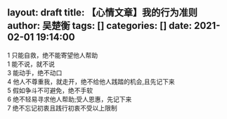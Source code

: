 layout: draft
title: 【心情文章】我的行为准则
author: 吴楚衡
tags: []
categories: []
date: 2021-02-01 19:14:00
---
1 只能自救，绝不能寄望他人帮助  
 1 能不说，就不说  
 3 能动手，绝不动口  
 4 他人不尊重我，就走开，绝不给他人践踏的机会,且先记下来  
 5 假如争斗不可避免，绝不手软  
 6 绝不轻易寻求他人帮助;受人恩惠，先记下来  
 7 绝不忘记初衷且践行初衷不受以上限制
